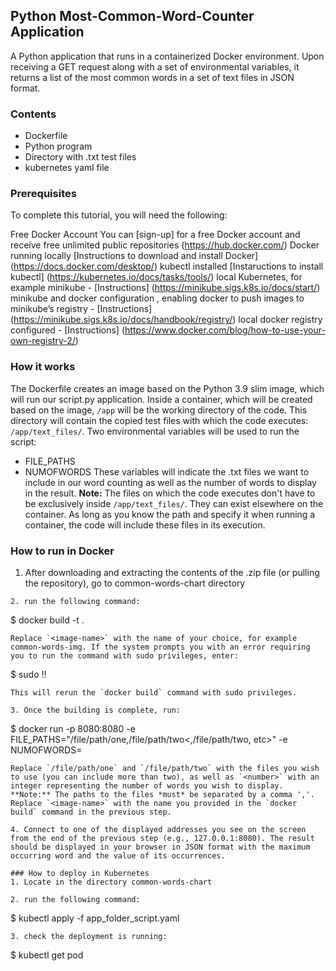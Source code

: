 ## Python Most-Common-Word-Counter Application

A Python application that runs in a containerized Docker environment. Upon receiving a GET request along with a set of environmental variables, it returns a list of the most common words in a set of text files in JSON format.

### Contents
- Dockerfile
- Python program
- Directory with .txt test files
- kubernetes yaml file

### Prerequisites
To complete this tutorial, you will need the following:

Free Docker Account
        You can [sign-up] for a free Docker account and receive free unlimited public repositories (https://hub.docker.com/)
Docker running locally
      [Instructions to download and install Docker] (https://docs.docker.com/desktop/)
kubectl installed 
      [Instaructions to install kubectl] (https://kubernetes.io/docs/tasks/tools/)
local Kubernetes, for example minikube - [Instructions] (https://minikube.sigs.k8s.io/docs/start/)
minikube and docker configuration , enabling docker to push images to minikube’s registry - [Instructions] (https://minikube.sigs.k8s.io/docs/handbook/registry/)
local docker registry configured - [Instructions] (https://www.docker.com/blog/how-to-use-your-own-registry-2/)

### How it works
The Dockerfile creates an image based on the Python 3.9 slim image, which will run our script.py application. Inside a container, which will be created based on the image, `/app` will be the working directory of the code. This directory will contain the copied test files with which the code executes: `/app/text_files/`. Two environmental variables will be used to run the script:
- FILE_PATHS
- NUMOFWORDS
These variables will indicate the .txt files we want to include in our word counting as well as the number of words to display in the result. **Note:** The files on which the code executes don't have to be exclusively inside `/app/text_files/`. They can exist elsewhere on the container. As long as you know the path and specify it when running a container, the code will include these files in its execution.

### How to run in Docker
1. After downloading and extracting the contents of the .zip file (or pulling the repository), go to common-words-chart directory
```
2. run the following command:
```
$ docker build -t <image-name> .
```
Replace `<image-name>` with the name of your choice, for example common-words-img. If the system prompts you with an error requiring you to run the command with sudo privileges, enter:
```
$ sudo !!
```
This will rerun the `docker build` command with sudo privileges.

3. Once the building is complete, run:
```
$ docker run -p 8080:8080 -e FILE_PATHS="/file/path/one,/file/path/two<,/file/path/two, etc>" -e NUMOFWORDS=<number> <image-name>
```
Replace `/file/path/one` and `/file/path/two` with the files you wish to use (you can include more than two), as well as `<number>` with an integer representing the number of words you wish to display. 
**Note:** The paths to the files *must* be separated by a comma ','. Replace `<image-name>` with the name you provided in the `docker build` command in the previous step.

4. Connect to one of the displayed addresses you see on the screen from the end of the previous step (e.g., 127.0.0.1:8080). The result should be displayed in your browser in JSON format with the maximum occurring word and the value of its occurrences.

### How to deploy in Kubernetes
1. Locate in the directory common-words-chart

2. run the following command:
```
$ kubectl apply -f app_folder_script.yaml
```
3. check the deployment is running:
```
$ kubectl get pod
```
